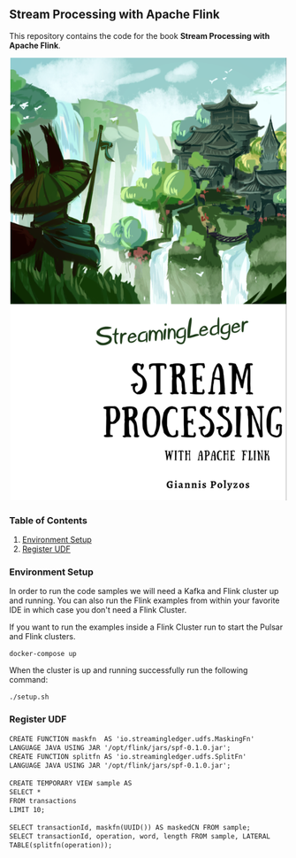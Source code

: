 Stream Processing with Apache Flink 
------------------------------------
This repository contains the code for the book **Stream Processing with Apache Flink**.


<p align="center">
    <img src="assets/cover.png" width="500" height="800">
</p>


### Table of Contents
1. [Environment Setup](#environment-setup)
2. [Register UDF](#register-udf)


### Environment Setup
In order to run the code samples we will need a Kafka and Flink cluster up and running.
You can also run the Flink examples from within your favorite IDE in which case you don't need a Flink Cluster.

If you want to run the examples inside a Flink Cluster run to start the Pulsar and Flink clusters.
```shell
docker-compose up
```

When the cluster is up and running successfully run the following command:
```shell
./setup.sh
```

### Register UDF
```shell
CREATE FUNCTION maskfn  AS 'io.streamingledger.udfs.MaskingFn'  LANGUAGE JAVA USING JAR '/opt/flink/jars/spf-0.1.0.jar';
CREATE FUNCTION splitfn AS 'io.streamingledger.udfs.SplitFn'    LANGUAGE JAVA USING JAR '/opt/flink/jars/spf-0.1.0.jar';

CREATE TEMPORARY VIEW sample AS
SELECT * 
FROM transactions 
LIMIT 10;

SELECT transactionId, maskfn(UUID()) AS maskedCN FROM sample;
SELECT transactionId, operation, word, length FROM sample, LATERAL TABLE(splitfn(operation));
```
